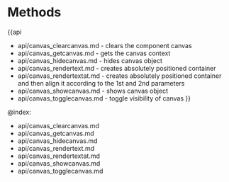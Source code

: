 Methods
=======

{{api
- api/canvas_clearcanvas.md - clears the component canvas
- api/canvas_getcanvas.md - gets the canvas context
- api/canvas_hidecanvas.md - hides canvas object
- api/canvas_rendertext.md - creates absolutely positioned container
- api/canvas_rendertextat.md - creates absolutely positioned container and then align it according to the 1st and 2nd parameters
- api/canvas_showcanvas.md - shows canvas object
- api/canvas_togglecanvas.md - toggle visibility of canvas
}}

@index:
- api/canvas_clearcanvas.md
- api/canvas_getcanvas.md
- api/canvas_hidecanvas.md
- api/canvas_rendertext.md
- api/canvas_rendertextat.md
- api/canvas_showcanvas.md
- api/canvas_togglecanvas.md


